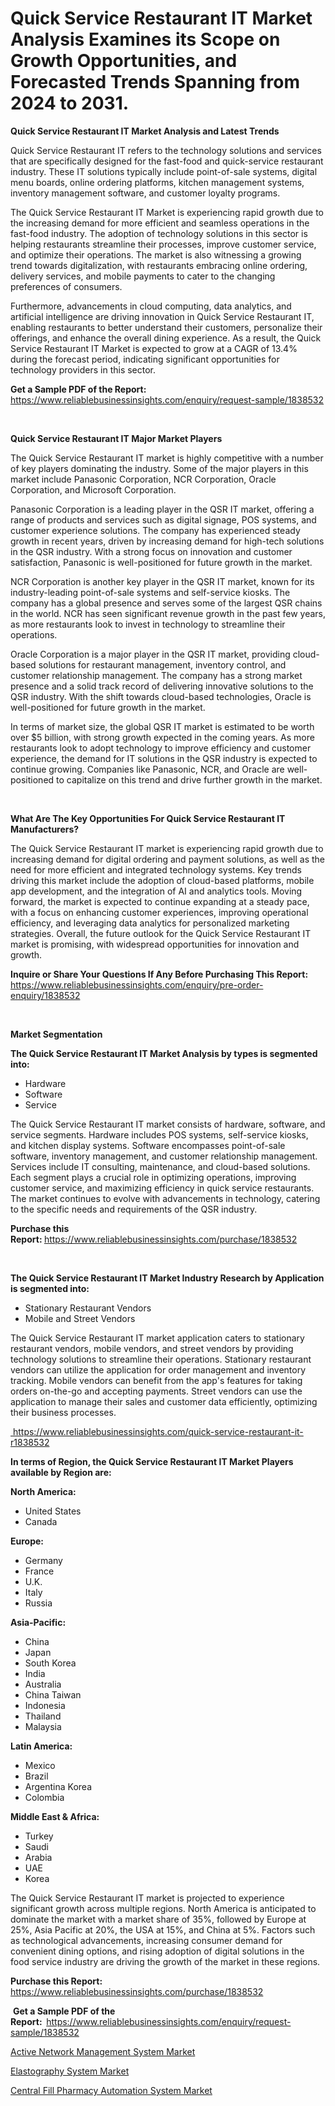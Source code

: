 <p><h1>Quick Service Restaurant IT Market Analysis Examines its Scope on Growth Opportunities, and Forecasted Trends Spanning from 2024 to 2031.</h1></p><p><strong>Quick Service Restaurant IT Market Analysis and Latest Trends</strong></p>
<p><p>Quick Service Restaurant IT refers to the technology solutions and services that are specifically designed for the fast-food and quick-service restaurant industry. These IT solutions typically include point-of-sale systems, digital menu boards, online ordering platforms, kitchen management systems, inventory management software, and customer loyalty programs.</p><p>The Quick Service Restaurant IT Market is experiencing rapid growth due to the increasing demand for more efficient and seamless operations in the fast-food industry. The adoption of technology solutions in this sector is helping restaurants streamline their processes, improve customer service, and optimize their operations. The market is also witnessing a growing trend towards digitalization, with restaurants embracing online ordering, delivery services, and mobile payments to cater to the changing preferences of consumers.</p><p>Furthermore, advancements in cloud computing, data analytics, and artificial intelligence are driving innovation in Quick Service Restaurant IT, enabling restaurants to better understand their customers, personalize their offerings, and enhance the overall dining experience. As a result, the Quick Service Restaurant IT Market is expected to grow at a CAGR of 13.4% during the forecast period, indicating significant opportunities for technology providers in this sector.</p></p>
<p><strong>Get a Sample PDF of the Report:&nbsp;</strong> <a href="https://www.reliablebusinessinsights.com/enquiry/request-sample/1838532">https://www.reliablebusinessinsights.com/enquiry/request-sample/1838532</a></p>
<p>&nbsp;</p>
<p><strong>Quick Service Restaurant IT Major Market Players</strong></p>
<p><p>The Quick Service Restaurant IT market is highly competitive with a number of key players dominating the industry. Some of the major players in this market include Panasonic Corporation, NCR Corporation, Oracle Corporation, and Microsoft Corporation.</p><p>Panasonic Corporation is a leading player in the QSR IT market, offering a range of products and services such as digital signage, POS systems, and customer experience solutions. The company has experienced steady growth in recent years, driven by increasing demand for high-tech solutions in the QSR industry. With a strong focus on innovation and customer satisfaction, Panasonic is well-positioned for future growth in the market.</p><p>NCR Corporation is another key player in the QSR IT market, known for its industry-leading point-of-sale systems and self-service kiosks. The company has a global presence and serves some of the largest QSR chains in the world. NCR has seen significant revenue growth in the past few years, as more restaurants look to invest in technology to streamline their operations.</p><p>Oracle Corporation is a major player in the QSR IT market, providing cloud-based solutions for restaurant management, inventory control, and customer relationship management. The company has a strong market presence and a solid track record of delivering innovative solutions to the QSR industry. With the shift towards cloud-based technologies, Oracle is well-positioned for future growth in the market.</p><p>In terms of market size, the global QSR IT market is estimated to be worth over $5 billion, with strong growth expected in the coming years. As more restaurants look to adopt technology to improve efficiency and customer experience, the demand for IT solutions in the QSR industry is expected to continue growing. Companies like Panasonic, NCR, and Oracle are well-positioned to capitalize on this trend and drive further growth in the market.</p></p>
<p>&nbsp;</p>
<p><strong>What Are The Key Opportunities For Quick Service Restaurant IT Manufacturers?</strong></p>
<p><p>The Quick Service Restaurant IT market is experiencing rapid growth due to increasing demand for digital ordering and payment solutions, as well as the need for more efficient and integrated technology systems. Key trends driving this market include the adoption of cloud-based platforms, mobile app development, and the integration of AI and analytics tools. Moving forward, the market is expected to continue expanding at a steady pace, with a focus on enhancing customer experiences, improving operational efficiency, and leveraging data analytics for personalized marketing strategies. Overall, the future outlook for the Quick Service Restaurant IT market is promising, with widespread opportunities for innovation and growth.</p></p>
<p><strong>Inquire or Share Your Questions If Any Before Purchasing This Report:</strong> <a href="https://www.reliablebusinessinsights.com/enquiry/pre-order-enquiry/1838532">https://www.reliablebusinessinsights.com/enquiry/pre-order-enquiry/1838532</a></p>
<p>&nbsp;</p>
<p><strong>Market Segmentation</strong></p>
<p><strong>The Quick Service Restaurant IT Market Analysis by types is segmented into:</strong></p>
<p><ul><li>Hardware</li><li>Software</li><li>Service</li></ul></p>
<p><p>The Quick Service Restaurant IT market consists of hardware, software, and service segments. Hardware includes POS systems, self-service kiosks, and kitchen display systems. Software encompasses point-of-sale software, inventory management, and customer relationship management. Services include IT consulting, maintenance, and cloud-based solutions. Each segment plays a crucial role in optimizing operations, improving customer service, and maximizing efficiency in quick service restaurants. The market continues to evolve with advancements in technology, catering to the specific needs and requirements of the QSR industry.</p></p>
<p><strong>Purchase this Report:&nbsp;</strong><a href="https://www.reliablebusinessinsights.com/purchase/1838532">https://www.reliablebusinessinsights.com/purchase/1838532</a></p>
<p>&nbsp;</p>
<p><strong>The Quick Service Restaurant IT Market Industry Research by Application is segmented into:</strong></p>
<p><ul><li>Stationary Restaurant Vendors</li><li>Mobile and Street Vendors</li></ul></p>
<p><p>The Quick Service Restaurant IT market application caters to stationary restaurant vendors, mobile vendors, and street vendors by providing technology solutions to streamline their operations. Stationary restaurant vendors can utilize the application for order management and inventory tracking. Mobile vendors can benefit from the app's features for taking orders on-the-go and accepting payments. Street vendors can use the application to manage their sales and customer data efficiently, optimizing their business processes.</p></p>
<p><a href="https://www.reliablebusinessinsights.com/quick-service-restaurant-it-r1838532">&nbsp;https://www.reliablebusinessinsights.com/quick-service-restaurant-it-r1838532</a></p>
<p><strong>In terms of Region, the Quick Service Restaurant IT Market Players available by Region are:</strong></p>
<p>
    <p> <strong> North America: </strong>
        <ul>
            <li>United States</li>
            <li>Canada</li>
        </ul>
        </p> 
    <p> <strong> Europe: </strong>
        <ul>
            <li>Germany</li>
            <li>France</li>
            <li>U.K.</li>
            <li>Italy</li>
            <li>Russia</li>
        </ul>
        </p> 
    <p> <strong> Asia-Pacific: </strong>
        <ul>
            <li>China</li>
            <li>Japan</li>
            <li>South Korea</li>
            <li>India</li>
            <li>Australia</li>
            <li>China Taiwan</li>
            <li>Indonesia</li>
            <li>Thailand</li>
            <li>Malaysia</li>
        </ul>
        </p> 
    <p> <strong> Latin America: </strong>
        <ul>
            <li>Mexico</li>
            <li>Brazil</li>
            <li>Argentina Korea</li>
            <li>Colombia</li>
        </ul>
        </p> 
    <p> <strong> Middle East & Africa: </strong>
        <ul>
            <li>Turkey</li>
            <li>Saudi</li>
            <li>Arabia</li>
            <li>UAE</li>
            <li>Korea</li>
        </ul>
    </p>
    </p>
<p><p>The Quick Service Restaurant IT market is projected to experience significant growth across multiple regions. North America is anticipated to dominate the market with a market share of 35%, followed by Europe at 25%, Asia Pacific at 20%, the USA at 15%, and China at 5%. Factors such as technological advancements, increasing consumer demand for convenient dining options, and rising adoption of digital solutions in the food service industry are driving the growth of the market in these regions.</p></p>
<p><strong>Purchase this Report: </strong><a href="https://www.reliablebusinessinsights.com/purchase/1838532">https://www.reliablebusinessinsights.com/purchase/1838532</a></p>
<p>&nbsp;<strong>Get a Sample PDF of the Report:&nbsp;&nbsp;</strong><a href="https://www.reliablebusinessinsights.com/enquiry/request-sample/1838532">https://www.reliablebusinessinsights.com/enquiry/request-sample/1838532</a></p>
<p><strong></strong></p>
<p><p><a href="https://github.com/gulaimolin/Market-Research-Report-List-5/blob/main/active-network-management-system-market.md">Active Network Management System Market</a></p><p><a href="https://github.com/mauripalmi/Market-Research-Report-List-4/blob/main/elastography-system-market.md">Elastography System Market</a></p><p><a href="https://github.com/RoccoManning/Market-Research-Report-List-5/blob/main/central-fill-pharmacy-automation-system-market.md">Central Fill Pharmacy Automation System Market</a></p></p>